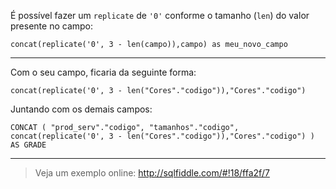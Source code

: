 É possível fazer um `replicate` de `'0'` conforme o tamanho (`len`) do valor presente no campo:

    concat(replicate('0', 3 - len(campo)),campo) as meu_novo_campo


----------

Com o seu campo, ficaria da seguinte forma:

    concat(replicate('0', 3 - len("Cores"."codigo")),"Cores"."codigo")
Juntando com os demais campos:

    CONCAT ( "prod_serv"."codigo", "tamanhos"."codigo", concat(replicate('0', 3 - len("Cores"."codigo")),"Cores"."codigo") ) AS GRADE


----------


> Veja um exemplo online: http://sqlfiddle.com/#!18/ffa2f/7
